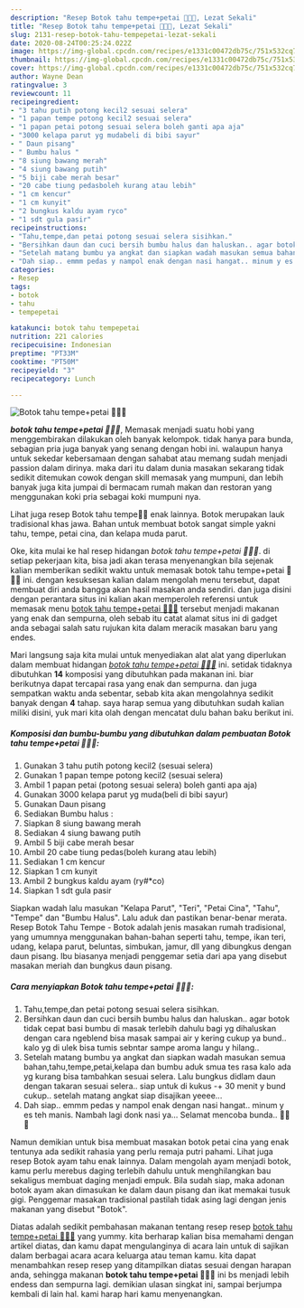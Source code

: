 ```yaml
---
description: "Resep Botok tahu tempe+petai 🤤🤤🤤, Lezat Sekali"
title: "Resep Botok tahu tempe+petai 🤤🤤🤤, Lezat Sekali"
slug: 2131-resep-botok-tahu-tempepetai-lezat-sekali
date: 2020-08-24T00:25:24.022Z
image: https://img-global.cpcdn.com/recipes/e1331c00472db75c/751x532cq70/botok-tahu-tempepetai-🤤🤤🤤-foto-resep-utama.jpg
thumbnail: https://img-global.cpcdn.com/recipes/e1331c00472db75c/751x532cq70/botok-tahu-tempepetai-🤤🤤🤤-foto-resep-utama.jpg
cover: https://img-global.cpcdn.com/recipes/e1331c00472db75c/751x532cq70/botok-tahu-tempepetai-🤤🤤🤤-foto-resep-utama.jpg
author: Wayne Dean
ratingvalue: 3
reviewcount: 11
recipeingredient:
- "3 tahu putih potong kecil2 sesuai selera"
- "1 papan tempe potong kecil2 sesuai selera"
- "1 papan petai potong sesuai selera boleh ganti apa aja"
- "3000 kelapa parut yg mudabeli di bibi sayur"
- " Daun pisang"
- " Bumbu halus "
- "8 siung bawang merah"
- "4 siung bawang putih"
- "5 biji cabe merah besar"
- "20 cabe tiung pedasboleh kurang atau lebih"
- "1 cm kencur"
- "1 cm kunyit"
- "2 bungkus kaldu ayam ryco"
- "1 sdt gula pasir"
recipeinstructions:
- "Tahu,tempe,dan petai potong sesuai selera sisihkan."
- "Bersihkan daun dan cuci bersih bumbu halus dan haluskan.. agar botok tidak cepat basi bumbu di masak terlebih dahulu bagi yg dihaluskan dengan cara ngeblend bisa masak sampai air y kering cukup ya bund.. kalo yg di ulek bisa tumis sebntar sampe aroma langu y hilang.."
- "Setelah matang bumbu ya angkat dan siapkan wadah masukan semua bahan,tahu,tempe,petai,kelapa dan bumbu aduk smua tes rasa kalo ada yg kurang bisa tambahkan sesuai selera. Lalu bungkus didlam daun dengan takaran sesuai selera.. siap untuk di kukus -+ 30 menit y bund cukup.. setelah matang angkat siap disajikan yeeee..."
- "Dah siap.. emmm pedas y nampol enak dengan nasi hangat.. minum y es teh manis. Nambah lagi donk nasi ya... Selamat mencoba bunda.. 👩‍🍳🙋"
categories:
- Resep
tags:
- botok
- tahu
- tempepetai

katakunci: botok tahu tempepetai 
nutrition: 221 calories
recipecuisine: Indonesian
preptime: "PT33M"
cooktime: "PT50M"
recipeyield: "3"
recipecategory: Lunch

---
```



![Botok tahu tempe+petai 🤤🤤🤤](https://img-global.cpcdn.com/recipes/e1331c00472db75c/751x532cq70/botok-tahu-tempepetai-🤤🤤🤤-foto-resep-utama.jpg)

<b><i>botok tahu tempe+petai 🤤🤤🤤</i></b>, Memasak menjadi suatu hobi yang menggembirakan dilakukan oleh banyak kelompok. tidak hanya para bunda, sebagian pria juga banyak yang senang dengan hobi ini. walaupun hanya untuk sekedar kebersamaan dengan sahabat atau memang sudah menjadi passion dalam dirinya. maka dari itu dalam dunia masakan sekarang tidak sedikit ditemukan cowok dengan skill memasak yang mumpuni, dan lebih banyak juga kita jumpai di bermacam rumah makan dan restoran yang menggunakan koki pria sebagai koki mumpuni nya.

Lihat juga resep Botok tahu tempe🍙🍘 enak lainnya. Botok merupakan lauk tradisional khas jawa. Bahan untuk membuat botok sangat simple yakni tahu, tempe, petai cina, dan kelapa muda parut.

Oke, kita mulai ke hal resep hidangan <i>botok tahu tempe+petai 🤤🤤🤤</i>. di setiap pekerjaan kita, bisa jadi akan terasa menyenangkan bila sejenak kalian memberikan sedikit waktu untuk memasak botok tahu tempe+petai 🤤🤤🤤 ini. dengan kesuksesan kalian dalam mengolah menu tersebut, dapat membuat diri anda bangga akan hasil masakan anda sendiri. dan juga disini dengan perantara situs ini kalian akan memperoleh referensi untuk memasak menu <u>botok tahu tempe+petai 🤤🤤🤤</u> tersebut menjadi makanan yang enak dan sempurna, oleh sebab itu catat alamat situs ini di gadget anda sebagai salah satu rujukan kita dalam meracik masakan baru yang endes.


Mari langsung saja kita mulai untuk menyediakan alat alat yang diperlukan dalam membuat hidangan <u><i>botok tahu tempe+petai 🤤🤤🤤</i></u> ini. setidak tidaknya dibutuhkan <b>14</b> komposisi yang dibutuhkan pada makanan ini. biar berikutnya dapat tercapai rasa yang enak dan sempurna. dan juga sempatkan waktu anda sebentar, sebab kita akan mengolahnya sedikit banyak dengan <b>4</b> tahap. saya harap semua yang dibutuhkan sudah kalian miliki disini, yuk mari kita olah dengan mencatat dulu bahan baku berikut ini.

<!--inarticleads1-->

##### Komposisi dan bumbu-bumbu yang dibutuhkan dalam pembuatan Botok tahu tempe+petai 🤤🤤🤤:

1. Gunakan 3 tahu putih potong kecil2 (sesuai selera)
1. Gunakan 1 papan tempe potong kecil2 (sesuai selera)
1. Ambil 1 papan petai (potong sesuai selera) boleh ganti apa aja)
1. Gunakan 3000 kelapa parut yg muda(beli di bibi sayur)
1. Gunakan  Daun pisang
1. Sediakan  Bumbu halus :
1. Siapkan 8 siung bawang merah
1. Sediakan 4 siung bawang putih
1. Ambil 5 biji cabe merah besar
1. Ambil 20 cabe tiung pedas(boleh kurang atau lebih)
1. Sediakan 1 cm kencur
1. Siapkan 1 cm kunyit
1. Ambil 2 bungkus kaldu ayam (ry#*co)
1. Siapkan 1 sdt gula pasir


Siapkan wadah lalu masukan &#34;Kelapa Parut&#34;, &#34;Teri&#34;, &#34;Petai Cina&#34;, &#34;Tahu&#34;, &#34;Tempe&#34; dan &#34;Bumbu Halus&#34;. Lalu aduk dan pastikan benar-benar merata. Resep Botok Tahu Tempe - Botok adalah jenis masakan rumah tradisional, yang umumnya menggunakan bahan-bahan seperti tahu, tempe, ikan teri, udang, kelapa parut, beluntas, simbukan, jamur, dll yang dibungkus dengan daun pisang. Ibu biasanya menjadi penggemar setia dari apa yang disebut masakan meriah dan bungkus daun pisang. 

<!--inarticleads2-->

##### Cara menyiapkan Botok tahu tempe+petai 🤤🤤🤤:

1. Tahu,tempe,dan petai potong sesuai selera sisihkan.
1. Bersihkan daun dan cuci bersih bumbu halus dan haluskan.. agar botok tidak cepat basi bumbu di masak terlebih dahulu bagi yg dihaluskan dengan cara ngeblend bisa masak sampai air y kering cukup ya bund.. kalo yg di ulek bisa tumis sebntar sampe aroma langu y hilang..
1. Setelah matang bumbu ya angkat dan siapkan wadah masukan semua bahan,tahu,tempe,petai,kelapa dan bumbu aduk smua tes rasa kalo ada yg kurang bisa tambahkan sesuai selera. Lalu bungkus didlam daun dengan takaran sesuai selera.. siap untuk di kukus -+ 30 menit y bund cukup.. setelah matang angkat siap disajikan yeeee...
1. Dah siap.. emmm pedas y nampol enak dengan nasi hangat.. minum y es teh manis. Nambah lagi donk nasi ya... Selamat mencoba bunda.. 👩‍🍳🙋


Namun demikian untuk bisa membuat masakan botok petai cina yang enak tentunya ada sedikit rahasia yang perlu remaja putri pahami. Lihat juga resep Botok ayam tahu enak lainnya. Dalam mengolah ayam menjadi botok, kamu perlu merebus daging terlebih dahulu untuk menghilangkan bau sekaligus membuat daging menjadi empuk. Bila sudah siap, maka adonan botok ayam akan dimasukan ke dalam daun pisang dan ikat memakai tusuk gigi. Penggemar masakan tradisional pastilah tidak asing lagi dengan jenis makanan yang disebut &#34;Botok&#34;. 

Diatas adalah sedikit pembahasan makanan tentang resep resep <u>botok tahu tempe+petai 🤤🤤🤤</u> yang yummy. kita berharap kalian bisa memahami dengan artikel diatas, dan kamu dapat mengulanginya di acara lain untuk di sajikan dalam berbagai acara acara keluarga atau teman kamu. kita dapat menambahkan resep resep yang ditampilkan diatas sesuai dengan harapan anda, sehingga makanan <b>botok tahu tempe+petai 🤤🤤🤤</b> ini bs menjadi lebih endess dan sempurna lagi. demikian ulasan singkat ini, sampai berjumpa kembali di lain hal. kami harap hari kamu menyenangkan.
